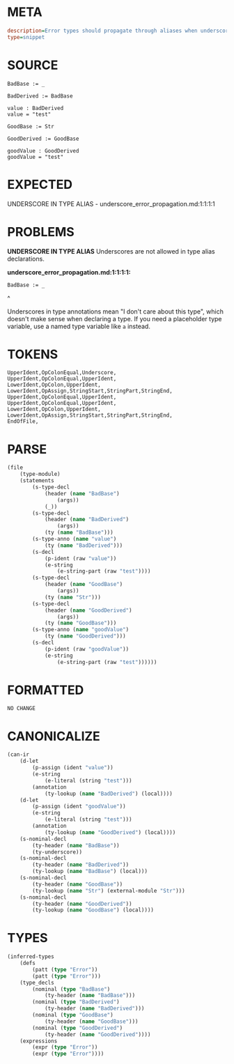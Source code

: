 # META
~~~ini
description=Error types should propagate through aliases when underscores are used
type=snippet
~~~
# SOURCE
~~~roc
BadBase := _

BadDerived := BadBase

value : BadDerived
value = "test"

GoodBase := Str

GoodDerived := GoodBase

goodValue : GoodDerived
goodValue = "test"
~~~
# EXPECTED
UNDERSCORE IN TYPE ALIAS - underscore_error_propagation.md:1:1:1:1
# PROBLEMS
**UNDERSCORE IN TYPE ALIAS**
Underscores are not allowed in type alias declarations.

**underscore_error_propagation.md:1:1:1:1:**
```roc
BadBase := _
```
^

Underscores in type annotations mean "I don't care about this type", which doesn't make sense when declaring a type. If you need a placeholder type variable, use a named type variable like `a` instead.

# TOKENS
~~~zig
UpperIdent,OpColonEqual,Underscore,
UpperIdent,OpColonEqual,UpperIdent,
LowerIdent,OpColon,UpperIdent,
LowerIdent,OpAssign,StringStart,StringPart,StringEnd,
UpperIdent,OpColonEqual,UpperIdent,
UpperIdent,OpColonEqual,UpperIdent,
LowerIdent,OpColon,UpperIdent,
LowerIdent,OpAssign,StringStart,StringPart,StringEnd,
EndOfFile,
~~~
# PARSE
~~~clojure
(file
	(type-module)
	(statements
		(s-type-decl
			(header (name "BadBase")
				(args))
			(_))
		(s-type-decl
			(header (name "BadDerived")
				(args))
			(ty (name "BadBase")))
		(s-type-anno (name "value")
			(ty (name "BadDerived")))
		(s-decl
			(p-ident (raw "value"))
			(e-string
				(e-string-part (raw "test"))))
		(s-type-decl
			(header (name "GoodBase")
				(args))
			(ty (name "Str")))
		(s-type-decl
			(header (name "GoodDerived")
				(args))
			(ty (name "GoodBase")))
		(s-type-anno (name "goodValue")
			(ty (name "GoodDerived")))
		(s-decl
			(p-ident (raw "goodValue"))
			(e-string
				(e-string-part (raw "test"))))))
~~~
# FORMATTED
~~~roc
NO CHANGE
~~~
# CANONICALIZE
~~~clojure
(can-ir
	(d-let
		(p-assign (ident "value"))
		(e-string
			(e-literal (string "test")))
		(annotation
			(ty-lookup (name "BadDerived") (local))))
	(d-let
		(p-assign (ident "goodValue"))
		(e-string
			(e-literal (string "test")))
		(annotation
			(ty-lookup (name "GoodDerived") (local))))
	(s-nominal-decl
		(ty-header (name "BadBase"))
		(ty-underscore))
	(s-nominal-decl
		(ty-header (name "BadDerived"))
		(ty-lookup (name "BadBase") (local)))
	(s-nominal-decl
		(ty-header (name "GoodBase"))
		(ty-lookup (name "Str") (external-module "Str")))
	(s-nominal-decl
		(ty-header (name "GoodDerived"))
		(ty-lookup (name "GoodBase") (local))))
~~~
# TYPES
~~~clojure
(inferred-types
	(defs
		(patt (type "Error"))
		(patt (type "Error")))
	(type_decls
		(nominal (type "BadBase")
			(ty-header (name "BadBase")))
		(nominal (type "BadDerived")
			(ty-header (name "BadDerived")))
		(nominal (type "GoodBase")
			(ty-header (name "GoodBase")))
		(nominal (type "GoodDerived")
			(ty-header (name "GoodDerived"))))
	(expressions
		(expr (type "Error"))
		(expr (type "Error"))))
~~~
